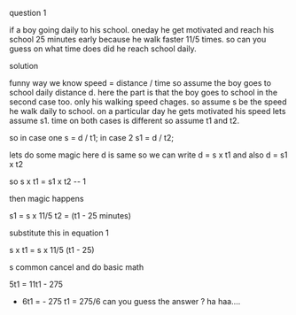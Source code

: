 question 1 

if a boy going daily to his school. oneday he get motivated and reach his school 25 minutes early because he walk faster 11/5 times. so can you guess on what time does
did he reach school daily.


solution 



funny way 
we know speed = distance / time 
so assume the boy goes to school daily distance d. 
here the part is that the boy goes to school in the second case too. only his walking speed chages.
so assume s be the speed he walk daily to school.
on a particular day he gets motivated his speed lets assume s1.
time on both cases is different so assume t1 and t2.

so in case one 
s = d / t1;
in case 2 
s1 = d / t2;

lets do some magic here d is same so we can write d = s x t1   and also d = s1 x t2 

so s x t1 = s1 x t2 -- 1

then magic happens 

s1 = s x 11/5
t2 = (t1 - 25 minutes)

substitute this  in equation 1

s x  t1 = s x 11/5 (t1 - 25)

s common cancel 
and do basic math 

5t1 = 11t1 - 275 

- 6t1 = - 275
  t1 = 275/6
can you guess the answer ?
ha haa....

  








